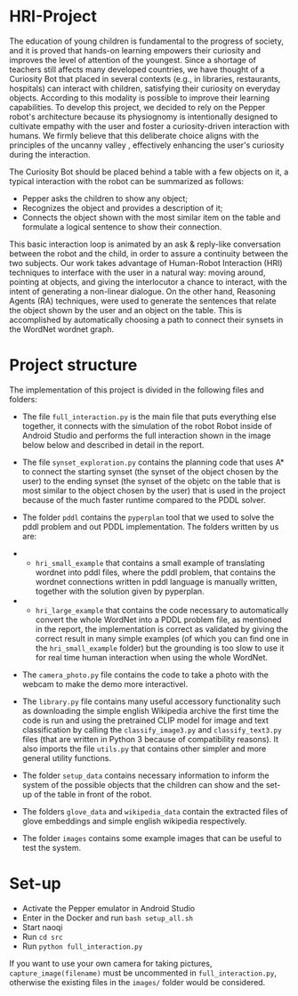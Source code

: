 # HRI-Project

The education of young children is fundamental to the progress of society, and it is proved that hands-on learning empowers their curiosity and improves the level of attention of the youngest. 
Since a shortage of teachers still affects many developed countries, we have thought of a Curiosity Bot that placed in several contexts (e.g., in libraries, restaurants, hospitals) can interact with children, satisfying their curiosity on everyday objects. According to this modality is possible to improve their learning capabilities.
To develop this project, we decided to rely on the Pepper robot's architecture because its physiognomy is intentionally designed to cultivate empathy with the user and foster a curiosity-driven interaction with humans.
We firmly believe that this deliberate choice aligns with the principles of the uncanny valley , effectively enhancing the user's curiosity during the interaction.


The Curiosity Bot should be placed behind a table with a few objects on it, a typical interaction with the robot can be summarized as follows:

- Pepper asks the children to show any object;
- Recognizes the object and provides a description of it;
- Connects the object shown with the most similar item on the table and formulate a logical sentence to show their connection.

This basic interaction loop is animated by an ask & reply-like conversation between the robot and the child, in order to assure a continuity between the two subjects. 
Our work takes advantage of Human-Robot Interaction (HRI) techniques to interface with the user in a natural way: moving around, pointing at objects, and giving the interlocutor a chance to interact, with the intent of generating a non-linear dialogue. On the other hand, Reasoning Agents (RA) techniques,  were used to generate the sentences that relate the object shown by the user and an object on the table. This is accomplished by automatically choosing a path to connect their synsets in the WordNet wordnet graph.

# Project structure

The implementation of this project is divided in the following files and folders:

- The file `full_interaction.py` is the main file that puts everything else together, it connects with the simulation of the robot Robot inside of Android Studio and performs the full interaction shown in the image below below and described in detail in the report.

- The file `synset_exploration.py` contains the planning code that uses A* to connect the starting synset (the synset of the object chosen by the user) to the ending synset (the synset of the objetc on the table that is most similar to the object chosen by the user) that is used in the project because of the much faster runtime compared to the PDDL solver.

- The folder `pddl` contains the `pyperplan` tool that we used to solve the pddl problem and out PDDL implementation. The folders written by us are:
- - `hri_small_example` that contains a small example of translating wordnet into pddl files, where the pddl problem, that contains the wordnet connections written in pddl language is manually written, together with the solution given by pyperplan.
- - `hri_large_example` that contains the code necessary to automatically convert the whole WordNet into a PDDL problem file, as mentioned in the report, the implementation is correct as validated by giving the correct result in many simple examples (of which you can find one in the `hri_small_example` folder) but the grounding is too slow to use it for real time human interaction when using the whole WordNet.

- The `camera_photo.py` file contains the code to take a photo with the webcam to make the demo more interactivel.

- The `library.py` file contains many useful accessory functionality such as downloading the simple english Wikipedia archive the first time the code is run and using the pretrained CLIP model for image and text classification by calling the `classify_image3.py` and `classify_text3.py` files (that are written in Python 3 because of compatibility reasons). It also imports the file `utils.py` that contains other simpler and more general utility functions.

- The folder `setup_data` contains necessary information to inform the system of the possible objects that the children can show and the set-up of the table in front of the robot.

- The folders `glove_data` and `wikipedia_data` contain the extracted files of glove embeddings and simple english wikipedia respectively.

- The folder `images` contains some example images that can be useful to test the system.

# Set-up

- Activate the Pepper emulator in Android Studio
- Enter in the Docker and run `bash setup_all.sh`
- Start naoqi
- Run `cd src`
- Run `python full_interaction.py`

If you want to use your own camera for taking pictures, `capture_image(filename)` must be uncommented in `full_interaction.py`, otherwise the existing files in the `images/` folder would be considered.
